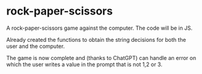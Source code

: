 # rock-paper-scissors

A rock-paper-scissors game against the computer. The code will be in JS.

Already created the functions to obtain the string decisions for both the user and the computer.

The game is now complete and (thanks to ChatGPT) can handle an error on which the user writes a value in the prompt that is not 1,2 or 3.
